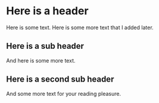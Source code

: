 # Here is a header

Here is some text.
Here is some more text that I added later.

## Here is a sub header

And here is some more text.

## Here is a second sub header

And some more text for your reading pleasure.